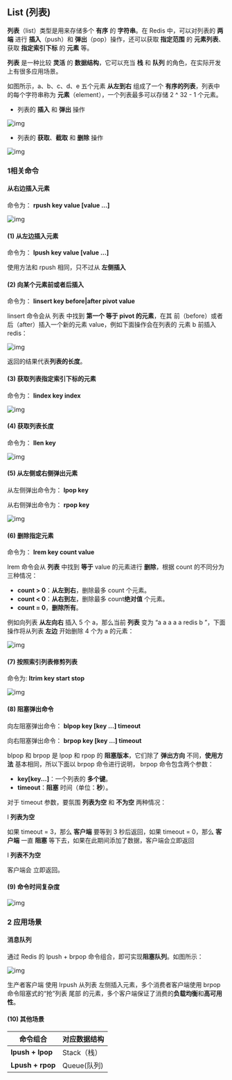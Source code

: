 ##  List (列表)

**列表**（list）类型是用来存储多个 **有序** 的 **字符串**。在 Redis 中，可以对列表的 **两端** 进行 **插入**（push）和 **弹出**（pop）操作，还可以获取 **指定范围** 的 **元素列表**、获取 **指定索引下标** 的 **元素** 等。

**列表** 是一种比较 **灵活** 的 **数据结构**，它可以充当 **栈** 和 **队列** 的角色，在实际开发上有很多应用场景。

如图所示，a、b、c、d、e 五个元素 **从左到右** 组成了一个 **有序的列表**，列表中的每个字符串称为 **元素**（element），一个列表最多可以存储 2 ^ 32 - 1 个元素。

- 列表的 **插入** 和 **弹出** 操作

![img](D:\MyStudy\学习杂记\Redis\Redis基本数据结构之List.assets\clip_image002.jpg)

- 列表的 **获取**、**截取** 和 **删除** 操作

![img](D:\MyStudy\学习杂记\Redis\Redis基本数据结构之List.assets\clip_image004.jpg)

### 1相关命令

####    从右边插入元素

命令为： **rpush key value [value ...]**

![img](D:\MyStudy\学习杂记\Redis\Redis基本数据结构之List.assets\clip_image006.jpg)

 

#### (1)  从左边插入元素

命令为： **lpush key value [value ...]**

使用方法和 rpush 相同，只不过从 **左侧插入**

 

#### (2)  向某个元素前或者后插入

命令为： **linsert key before|after pivot value**

 

linsert 命令会从 列表 中找到 **第一个 等于 pivot 的元素**，在其 前（before）或者 后（after）插入一个新的元素 value，例如下面操作会在列表的 元素 b 前插入 redis：

![img](D:\MyStudy\学习杂记\Redis\Redis基本数据结构之List.assets\clip_image008.jpg)

返回的结果代表**列表的长度**。

 

#### (3)  获取列表指定索引下标的元素

命令为： **lindex key index**

 

![img](D:\MyStudy\学习杂记\Redis\Redis基本数据结构之List.assets\clip_image010.jpg)

 

#### (4)  获取列表长度

命令为： **llen key**

![img](D:\MyStudy\学习杂记\Redis\Redis基本数据结构之List.assets\clip_image011.png) 

 

#### (5)  从左侧或右侧弹出元素

从左侧弹出命令为： **lpop key**

从右侧弹出命令为： **rpop key**

 

![img](D:\MyStudy\学习杂记\Redis\Redis基本数据结构之List.assets\clip_image013.jpg)

#### (6)  删除指定元素

命令为： **lrem key count value**

lrem 命令会从 **列表** 中找到 **等于** value 的元素进行 **删除**，根据 count 的不同分为三种情况：

- **count > 0**：**从左到右**，删除最多 count 个元素。
- **count < 0**：**从右到左**，删除最多 count**绝对值** 个元素。
- **count = 0**，**删除所有**。

例如向列表 **从左向右** 插入 5 个 a，那么当前 **列表** 变为 “a a a a a redis b ”，下面操作将从列表 **左边** 开始删除 4 个为 a 的元素：

![img](D:\MyStudy\学习杂记\Redis\Redis基本数据结构之List.assets\clip_image015.jpg)

 

#### (7)  按照索引列表修剪列表

命令为: **ltrim key start stop**

![img](D:\MyStudy\学习杂记\Redis\Redis基本数据结构之List.assets\clip_image017.jpg)

 

#### (8)  阻塞弹出命令

向左阻塞弹出命令： **blpop key [key ...] timeout**

向右阻塞弹出命令： **brpop key [key ...] timeout**

 

blpop 和 brpop 是 lpop 和 rpop 的 **阻塞版本**，它们除了 **弹出方向** 不同，**使用方法** 基本相同，所以下面以 brpop 命令进行说明， brpop 命令包含两个参数：

- **key[key...]**：一个列表的 **多个键**。
- **timeout**：**阻塞** 时间（单位：**秒**）。

对于 timeout 参数，要氛围 **列表为空** 和 **不为空** 两种情况：

l **列表为空**

如果 timeout = 3，那么 **客户端** 要等到 3 秒后返回，如果 timeout = 0，那么 **客户端** 一直 **阻塞** 等下去，如果在此期间添加了数据，客户端会立即返回

l **列表不为空**

客户端会 立即返回。

 

#### (9)  命令时间复杂度

![img](D:\MyStudy\学习杂记\Redis\Redis基本数据结构之List.assets\clip_image019.jpg)

 

### 2 应用场景

####    消息队列

通过 Redis 的 lpush + brpop 命令组合，即可实现**阻塞队列**。如图所示：

![img](D:\MyStudy\学习杂记\Redis\Redis基本数据结构之List.assets\clip_image021.jpg)

生产者客户端 使用 lrpush 从列表 左侧插入元素，多个消费者客户端使用 brpop 命令阻塞式的“抢”列表 尾部 的元素，多个客户端保证了消费的**负载均衡**和**高可用性**。

#### (10) 其他场景

| **命令组合**       | **对应数据结构** |
| ------------------ | ---------------- |
| **lpush +   lpop** | Stack（栈）      |
| **Lpush +   rpop** | Queue(队列)      |